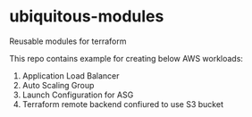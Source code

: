 # ubiquitous-modules
Reusable modules for terraform

This repo contains example for creating below AWS workloads:
1. Application Load Balancer
2. Auto Scaling Group
3. Launch Configuration for ASG
4. Terraform remote backend confiured to use S3 bucket
